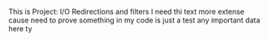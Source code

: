 This is Project: I/O Redirections and filters
I need thi
text more extense
cause need to prove
something in my
code
is just a test
any important data here
ty
